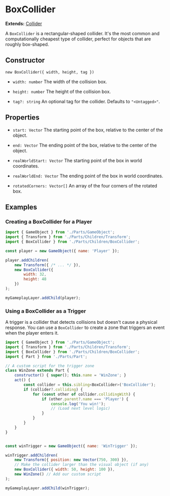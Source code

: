 # BoxCollider

**Extends:** [Collider](./Collider.md)

A `BoxCollider` is a rectangular-shaped collider. It's the most common and computationally cheapest type of collider, perfect for objects that are roughly box-shaped.

## Constructor

`new BoxCollider({ width, height, tag })`

-   `width: number`
    The width of the collision box.

-   `height: number`
    The height of the collision box.

-   `tag?: string`
    An optional tag for the collider. Defaults to `"<Untagged>"`.

## Properties

-   `start: Vector`
    The starting point of the box, relative to the center of the object.

-   `end: Vector`
    The ending point of the box, relative to the center of the object.

-   `realWorldStart: Vector`
    The starting point of the box in world coordinates.

-   `realWorldEnd: Vector`
    The ending point of the box in world coordinates.

-   `rotatedCorners: Vector[]`
    An array of the four corners of the rotated box.

## Examples

### Creating a BoxCollider for a Player

```javascript
import { GameObject } from './Parts/GameObject';
import { Transform } from './Parts/Children/Transform';
import { BoxCollider } from './Parts/Children/BoxCollider';

const player = new GameObject({ name: 'Player' });

player.addChildren(
    new Transform({ /* ... */ }),
    new BoxCollider({
        width: 32,
        height: 48
    })
);

myGameplayLayer.addChild(player);
```

### Using a BoxCollider as a Trigger

A trigger is a collider that detects collisions but doesn't cause a physical response. You can use a `BoxCollider` to create a zone that triggers an event when the player enters it.

```javascript
import { GameObject } from './Parts/GameObject';
import { Transform } from './Parts/Children/Transform';
import { BoxCollider } from './Parts/Children/BoxCollider';
import { Part } from './Parts/Part';

// A custom script for the trigger zone
class WinZone extends Part {
    constructor() { super(); this.name = 'WinZone'; }
    act() {
        const collider = this.sibling<BoxCollider>('BoxCollider');
        if (collider?.colliding) {
            for (const other of collider.collidingWith) {
                if (other.parent?.name === 'Player') {
                    console.log('You win!');
                    // (Load next level logic)
                }
            }
        }
    }
}


const winTrigger = new GameObject({ name: 'WinTrigger' });

winTrigger.addChildren(
    new Transform({ position: new Vector(750, 300) }),
    // Make the collider larger than the visual object (if any)
    new BoxCollider({ width: 50, height: 100 }),
    new WinZone() // Add our custom script
);

myGameplayLayer.addChild(winTrigger);
```